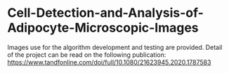# Cell-Detection-and-Analysis-of-Adipocyte-Microscopic-Images
Images use for the algorithm development and testing are provided. 
Detail of the project can be read on the following publication: 
https://www.tandfonline.com/doi/full/10.1080/21623945.2020.1787583 
